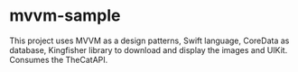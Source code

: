 # mvvm-sample

This project uses MVVM as a design patterns, Swift language, CoreData as database, Kingfisher library to download and display the images and UIKit.
Consumes the TheCatAPI.
